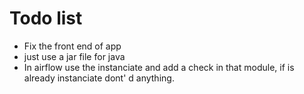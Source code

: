# Todo list
* Fix the front end of app
* just use a jar file for java
* In airflow use the instanciate and add a check in that module, if is already instanciate dont' d anything.